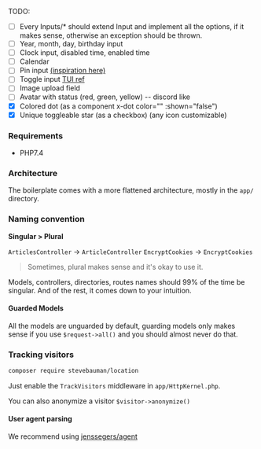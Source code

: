 TODO:

* [ ] Every Inputs/* should extend Input and implement all the options, if it makes sense, otherwise an exception should be thrown.
* [ ] Year, month, day, birthday input
* [ ] Clock input, disabled time, enabled time
* [ ] Calendar
* [ ] Pin input [(inspiration here)](https://tailwindcomponents.com/component/pin-code-field)
* [ ] Toggle input [TUI ref](https://tailwindui.com/components/application-ui/forms/toggles)
* [ ] Image upload field
* [ ] Avatar with status (red, green, yellow) -- discord like
* [x] Colored dot (as a component x-dot color="" :shown="false")
* [x] Unique toggleable star (as a checkbox) (any icon customizable)
### Requirements

* PHP7.4

### Architecture

The boilerplate comes with a more flattened architecture, mostly in the `app/` directory.

### Naming convention

**Singular > Plural**

`ArticlesController` -> `ArticleController`
`EncryptCookies` -> `EncryptCookies`
> Sometimes, plural makes sense and it's okay to use it.

Models, controllers, directories, routes names should 99% of the time be singular.
And of the rest, it comes down to your intuition.

#### Guarded Models

All the models are unguarded by default, guarding models only makes sense if you use `$request->all()` and you should almost never do that.

### Tracking visitors

```bash
composer require stevebauman/location
```

Just enable the `TrackVisitors` middleware in `app/HttpKernel.php`.

You can also anonymize a visitor `$visitor->anonymize()`

#### User agent parsing
 
We recommend using [jenssegers/agent](https://github.com/jenssegers/agent)
